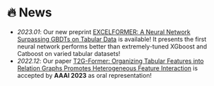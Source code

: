 # 🔥 News
- *2023.01*: Our new preprint [EXCELFORMER: A Neural Network Surpassing GBDTs on Tabular Data](https://arxiv.org/pdf/2301.02819.pdf) is available! It presents the first neural network performs better than extremely-tuned XGboost and Catboost on varied tabular datasets! 
- *2022.12*: Our paper [T2G-Former: Organizing Tabular Features into Relation Graphs Promotes Heterogeneous Feature Interaction](https://arxiv.org/pdf/2211.16887.pdf) is accepted by **AAAI 2023** as oral representation!
